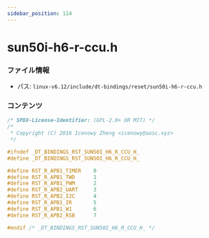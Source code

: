 ```yaml
---
sidebar_position: 114
---
```

# sun50i-h6-r-ccu.h

### ファイル情報

- パス: `linux-v6.12/include/dt-bindings/reset/sun50i-h6-r-ccu.h`

### コンテンツ

```h
/* SPDX-License-Identifier: (GPL-2.0+ OR MIT) */
/*
 * Copyright (C) 2016 Icenowy Zheng <icenowy@aosc.xyz>
 */

#ifndef _DT_BINDINGS_RST_SUN50I_H6_R_CCU_H_
#define _DT_BINDINGS_RST_SUN50I_H6_R_CCU_H_

#define RST_R_APB1_TIMER	0
#define RST_R_APB1_TWD		1
#define RST_R_APB1_PWM		2
#define RST_R_APB2_UART		3
#define RST_R_APB2_I2C		4
#define RST_R_APB1_IR		5
#define RST_R_APB1_W1		6
#define RST_R_APB2_RSB		7

#endif /* _DT_BINDINGS_RST_SUN50I_H6_R_CCU_H_ */

```

